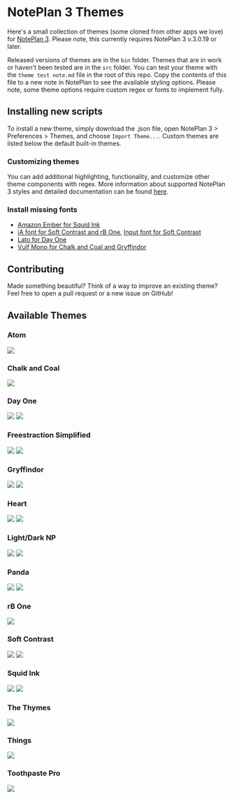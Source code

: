 # NotePlan 3 Themes

Here's a small collection of themes (some cloned from other apps we love) for [NotePlan 3](https://noteplan.co). Please note, this currently requires NotePlan 3 v.3.0.19 or later. 

Released versions of themes are in the `bin` folder. Themes that are in work or haven't been tested are in the `src` folder. You can test your theme with the `theme test note.md` file in the root of this repo. Copy the contents of this file to a new note in NotePlan to see the available styling options. Please note, some theme options require custom regex or fonts to implement fully. 

## Installing new scripts

To install a new theme, simply download the .json file, open NotePlan 3 > Preferences > Themes, and choose `Import Theme...`. Custom themes are listed below the default built-in themes. 

### Customizing themes
You can add additional highlighting, functionality, and customize other theme components with regex. More information about supported NotePlan 3 styles and detailed documentation can be found [here](http://noteplan.co/createcustomthemes).

### Install missing fonts
- [Amazon Ember for Squid Ink](https://developer.amazon.com/en-US/alexa/branding/echo-guidelines/identity-guidelines/typography)
- [iA font for Soft Contrast and rB One](https://github.com/iaolo/iA-Fonts), [Input font for Soft Contrast](https://input.djr.com/download/)
- [Lato for Day One](https://www.1001fonts.com/lato-font.html)
- [Vulf Mono for Chalk and Coal and Gryffindor](https://ohnotype.co/fonts/vulf)

## Contributing

Made something beautiful? Think of a way to improve an existing theme? Feel free to open a pull request or a new issue on GitHub!


## Available Themes
### Atom
![](img/atom.png)
### Chalk and Coal
![](img/chalkandcoal.png)
### Day One
![](img/dayone.png)
![](img/dayonedark.png)
### Freestraction Simplified
![](img/freestraction.png)
![](img/freestractiondark.png)
### Gryffindor
![](img/gryffindormacos.png)
![](img/gryffindorios.png)
### Heart
![](img/blueheart.png)
![](img/purpleheart.png)
### Light/Dark NP
![](img/lightnp.png)
![](img/darknp.png)
### Panda
![](img/panda.png)
![](img/pandadark.png)
### rB One
![](img/rbone.png)
### Soft Contrast
![](img/softcontrastlight.png)
![](img/softcontrastdark.png)
### Squid Ink
![](img/squidinklight.png)
![](img/squidink.png)
### The Thymes
![](img/thethymes.png)
### Things
![](img/things.png)
### Toothpaste Pro
![](img/toothpastepro.png)

